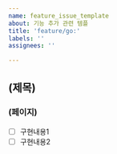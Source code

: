 ```yaml
---
name: feature_issue_template
about: 기능 추가 관련 템플
title: 'feature/go:'
labels: ''
assignees: ''

---
```


## (제목)
### (페이지)
- [ ] 구현내용1
- [ ] 구현내용2
